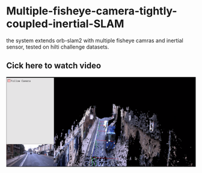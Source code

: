 # Multiple-fisheye-camera-tightly-coupled-inertial-SLAM

the system extends orb-slam2 with multiple fisheye camras and inertial sensor, tested on hilti challenge datasets.

## Cick here to watch video
[![Watch the video](https://github.com/Shepherddot/large_scale_monocular_dense_mapping/blob/master/monocular_dense_mapping.png)](https://youtu.be/4-1qVP-aNaQ)

